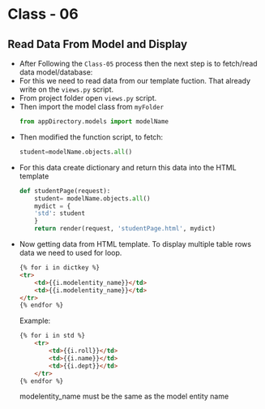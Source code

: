 # Class - 06

## Read Data From Model and Display

+ After Following the `Class-05` process then the next step is to fetch/read data model/database:
+ For this we need to read data from our template fuction. That already write on the `views.py` script.
+ From project folder open `views.py` script. 
+ Then import the model class from `myFolder`
    ```python
    from appDirectory.models import modelName
    ```
+ Then modified the function script, to fetch:
    ```python
    student=modelName.objects.all()
    ```
+ For this data create dictionary and return this data into the HTML template
    ```python
    def studentPage(request):
        student= modelName.objects.all()
        mydict = {
        'std': student
        }
        return render(request, 'studentPage.html', mydict)
    ```
+ Now getting data from HTML template. To display multiple table rows data we need to used for loop.
    ```html
    {% for i in dictkey %}
    <tr>
        <td>{{i.modelentity_name}}</td>
        <td>{{i.modelentity_name}}</td>
    </tr>
    {% endfor %}
    ```
    Example:
    ```html
    {% for i in std %}
        <tr>
            <td>{{i.roll}}</td>
            <td>{{i.name}}</td>
            <td>{{i.dept}}</td>
        </tr>
    {% endfor %}
    ```
    modelentity_name must be the same as the model entity name

